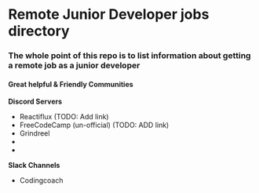 <h1>Remote Junior Developer jobs directory</h1>

<h3>The whole point of this repo is to list information about getting a remote job as a junior developer</h3>

<h4>Great helpful & Friendly Communities</h4>

<strong>Discord Servers</strong>
<ul>
  <li>Reactiflux (TODO: Add link)</li>
  <li>FreeCodeCamp (un-official) (TODO: ADD link)</li>
  <li>Grindreel</li>
  
  <li></li>
  <li></li>
</ul>

<Strong>Slack Channels</strong>
<ul>
  <li>Codingcoach</li>
  <lil></li>
</ul>
